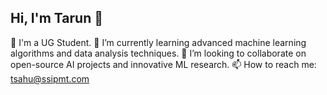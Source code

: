 ## Hi, I'm Tarun 👋

<!--
**badflametarun/badflametarun** is a ✨ _special_ ✨ repository because its `README.md` (this file) appears on your GitHub profile.

Here are some ideas to get you started:

- 🔭 I’m currently working on ...
- 🌱 I’m currently learning ...
- 👯 I’m looking to collaborate on ...
- 🤔 I’m looking for help with ...
- 💬 Ask me about ...
- 📫 How to reach me: ...
- 😄 Pronouns: ...
- ⚡ Fun fact: ...
-->
🔭 I'm a UG Student.
🌱 I’m currently learning advanced machine learning algorithms and data analysis techniques.
👯 I’m looking to collaborate on open-source AI projects and innovative ML research.
📫 How to reach me: tsahu@ssipmt.com
